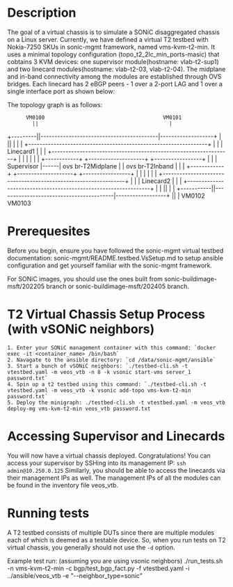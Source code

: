 # Description

The goal of a virtual chassis is to simulate a SONiC disaggregated chassis on a Linux server. Currently, we have defined a virtual T2 testbed with Nokia-7250 SKUs in sonic-mgmt framework, named vms-kvm-t2-min. It uses a minimal topology configuration (topo_t2_2lc_min_ports-masic) that cobtains 3 KVM devices: one supervisor module(hostname: vlab-t2-sup1) and two linecard modules(hostname: vlab-t2-03, vlab-t2-04). The midplane and in-band connectivity among the modules are established through OVS bridges. Each linecard has 2 eBGP peers - 1 over a 2-port LAG and 1 over a single interface port as shown below:

The topology graph is as follows:

          VM0100                                      VM0101
            ||                                          |
  +---------||------------------------------------------|-------------------+
  |         ||                                          |                   |
  |   +----------------------------------------------------------------+    |
  |   |                         Linecard1                              |    |
  |   +----------------------------------------------------------------+    |
  |                                   |                      |              |
  |   +------------+      +--------------------+     +-----------------+    |
  |   | Supervisor |------|  ovs br-T2Midplane |     | ovs br-T2Inband |    |
  |   +------------+      +--------------------+     +-----------------+    |
  |                                   |                      |              |
  |   +----------------------------------------------------------------+    |
  |   |                          Linecard2                             |    |
  |   +----------------------------------------------------------------+    |
  |           ||                                         |                  |
  +-----------||-----------------------------------------|------------------+
              ||                                         |
            VM0102                                     VM0103

# Prerequesites

Before you begin, ensure you have followed the sonic-mgmt virtual testbed documentation: sonic-mgmt/README.testbed.VsSetup.md to setup ansible configuration and get yourself familiar with the sonic-mgmt framework.

For SONiC images, you should use the ones built from sonic-buildimage-msft/202205 branch or sonic-buildimage-msft/202405 branch.

# T2 Virtual Chassis Setup Process (with vSONiC neighbors)

    1. Enter your SONiC management container with this command: `docker exec -it <container_name> /bin/bash`
    2. Navagate to the ansible directory: `cd /data/sonic-mgmt/ansible`
    3. Start a bunch of vSONiC neighbors: `./testbed-cli.sh -t vtestbed.yaml -m veos_vtb -n 8 -k vsonic start-vms server_1 password.txt`
    4. Spin up a t2 testbed using this command: `./testbed-cli.sh -t vtestbed.yaml -m veos_vtb -k vsonic add-topo vms-kvm-t2-min password.txt`
    5. Deploy the minigraph: ./testbed-cli.sh -t vtestbed.yaml -m veos_vtb deploy-mg vms-kvm-t2-min veos_vtb password.txt

# Accessing Supervisor and Linecards

You will now have a virtual chassis deployed. Congratulations! You can access your supervisor by SSHing into its management IP: `ssh admin@10.250.0.125`
Similarly, you should be able to access the linecards via their management IPs as well.
The management IPs of all the modules can be found in the inventory file veos_vtb.

# Running tests

A T2 testbed consists of multiple DUTs since there are multiple modules each of which is deemed as a testable device. So, when you run tests on T2 virtual chassis, you generally should not use the `-d` option.

Example test run: (assuming you are using vsonic neighbors)
./run_tests.sh -n vms-kvm-t2-min -c bgp/test_bgp_fact.py -f vtestbed.yaml -i ../ansible/veos_vtb -e "--neighbor_type=sonic"
